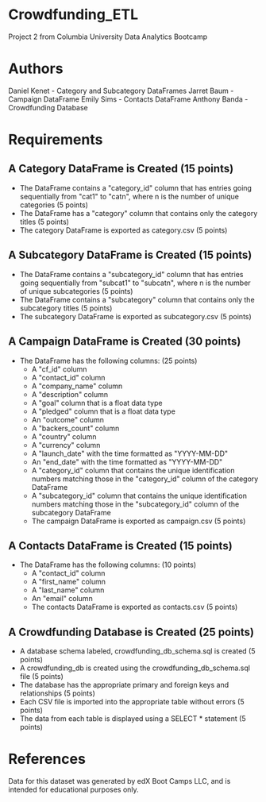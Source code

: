 # Crowdfunding_ETL
Project 2 from Columbia University Data Analytics Bootcamp

# Authors
Daniel Kenet - Category and Subcategory DataFrames
Jarret Baum - Campaign DataFrame
Emily Sims - Contacts DataFrame
Anthony Banda - Crowdfunding Database


# Requirements

## A Category DataFrame is Created (15 points)
- The DataFrame contains a "category_id" column that has entries going sequentially from "cat1" to "catn", where n is the number of unique categories (5 points)
- The DataFrame has a "category" column that contains only the category titles (5 points)
- The category DataFrame is exported as category.csv (5 points)

## A Subcategory DataFrame is Created (15 points)
- The DataFrame contains a "subcategory_id" column that has entries going sequentially from "subcat1" to "subcatn", where n is the number of unique subcategories (5 points)
- The DataFrame contains a "subcategory" column that contains only the subcategory titles (5 points)
- The subcategory DataFrame is exported as subcategory.csv (5 points)

## A Campaign DataFrame is Created (30 points)
- The DataFrame has the following columns: (25 points)
  - A "cf_id" column
  - A "contact_id" column
  - A "company_name" column
  - A "description" column
  - A "goal" column that is a float data type
  - A "pledged" column that is a float data type
  - An "outcome" column
  - A "backers_count" column
  - A "country" column
  - A "currency" column
  - A "launch_date" with the time formatted as "YYYY-MM-DD"
  - An "end_date" with the time formatted as "YYYY-MM-DD"
  - A "category_id" column that contains the unique identification numbers matching those in the "category_id" column of the category DataFrame
  - A "subcategory_id" column that contains the unique identification numbers matching those in the "subcategory_id" column of the subcategory DataFrame
  - The campaign DataFrame is exported as campaign.csv (5 points)

## A Contacts DataFrame is Created (15 points)
- The DataFrame has the following columns: (10 points)
  - A "contact_id" column
  - A "first_name" column
  - A "last_name" column
  - An "email" column
  - The contacts DataFrame is exported as contacts.csv (5 points)

## A Crowdfunding Database is Created (25 points)
- A database schema labeled, crowdfunding_db_schema.sql is created (5 points)
- A crowdfunding_db is created using the crowdfunding_db_schema.sql file (5 points)
- The database has the appropriate primary and foreign keys and relationships (5 points)
- Each CSV file is imported into the appropriate table without errors (5 points)
- The data from each table is displayed using a SELECT * statement (5 points)

# References
Data for this dataset was generated by edX Boot Camps LLC, and is intended for educational purposes only.
